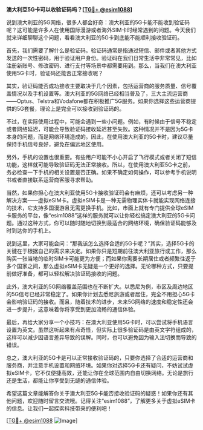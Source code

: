 **澳大利亞5G卡可以收验证码吗？[[TG💪+ @esim1088](https://t.me/s/esim1088)]**

说到澳大利亚的5G网络，很多人都会好奇：澳大利亚的5G卡能不能收到验证码呢？这可能是许多人在使用国际漫游或者海外SIM卡时经常遇到的问题。今天我们就来详细聊聊这个问题，看看澳大利亚的5G卡到底能不能顺利接收验证码。

首先，我们需要了解什么是验证码。验证码通常是指通过短信、邮件或者其他方式发送的一次性密码，用于验证用户身份。验证码在我们日常生活中非常常见，比如注册新账号、修改密码、进行支付等场景中都需要用到。那么，当我们在澳大利亚使用5G卡时，验证码还能否正常接收呢？

其实，验证码能否成功接收主要取决于几个因素，包括运营商的服务质量、信号覆盖情况以及手机设置等。澳大利亚的5G网络已经相当普及了，三大主流运营商——Optus、Telstra和Vodafone都在积极推广5G服务。如果你选择这些运营商提供的5G套餐，理论上是完全可以接收到验证码的。

不过，在实际使用过程中，可能会遇到一些小问题。例如，有时候由于信号不稳定或者网络延迟，可能会导致验证码接收延迟甚至失败。这种情况并不是因为5G卡本身的问题，而是网络环境造成的。因此，在使用澳大利亚的5G卡时，建议尽量保持手机信号良好，避免在偏远地区使用。

另外，手机的设置也很重要。有些用户可能不小心开启了飞行模式或者关闭了短信功能，这样就可能导致验证码无法正常接收。所以，在使用澳大利亚5G卡之前，务必检查一下手机的相关设置是否正确。如果不确定如何操作，可以参考手机说明书或者直接联系运营商客服寻求帮助。

当然，如果你担心在澳大利亚使用5G卡接收验证码会有麻烦，还可以考虑另一种解决方案——虚拟eSIM卡。虚拟eSIM卡是一种无需物理实体卡就能实现网络连接的技术，它支持多国漫游且无需更换手机。比如，市面上就有专门提供全球eSIM卡服务的平台，像“esim1088”这样的服务就可以让你轻松搞定澳大利亚的5G卡问题。通过这种方式，你可以随时随地切换到最适合的网络环境，确保验证码能够及时到达你的手机上。

说到这里，大家可能会问：“那我该怎么选择合适的5G卡呢？”其实，选择5G卡的关键在于根据自己的需求来决定。如果你只是短期前往澳大利亚旅行或工作，那么购买一张当地的临时SIM卡可能更为方便；而如果你需要长期居住或者频繁往返于多个国家之间，那么虚拟eSIM卡无疑是一个更好的选择。无论哪种方式，只要提前做好准备，都可以轻松解决验证码接收的问题。

此外，澳大利亚的5G网络覆盖范围也在不断扩大。以悉尼为例，市区及周边地区的5G信号已经非常稳定了。如果你计划去悉尼旅游或者居住，完全不用担心5G卡会影响验证码的接收。而且，随着技术的进步，未来5G网络的速度和稳定性还会进一步提升，这意味着你将享受到更加流畅的通信体验。

最后，再给大家分享一个小技巧：在澳大利亚使用5G卡时，可以尝试将手机语言设置为英文。虽然这听起来有点奇怪，但实际上很多验证码是由英文字符组成的，这样可以减少因语言差异导致的误解。同时，也可以避免因为输入法切换而导致的错误。

总之，澳大利亚的5G卡是可以正常接收验证码的，只要你选择了合适的运营商和服务商，并注意手机设置和网络环境。如果你对选择5G卡还有疑问，不妨试试虚拟eSIM卡，它不仅便捷高效，还能让你在全球范围内自由切换网络。无论是旅行还是生活，都能让你享受到无缝的通信体验。

希望这篇文章能解答你关于澳大利亚5G卡能否接收验证码的疑惑！如果你还有其他问题，欢迎随时留言交流哦。记得关注“esim1088”，了解更多关于虚拟eSIM卡的信息。让我们一起探索科技带来的便利吧！

[[TG💪+ @esim1088](https://t.me/s/esim1088) ![Image](https://i.postimg.cc/4NQfJmqS/Snipaste-2025-05-13-00-14-12.png)]